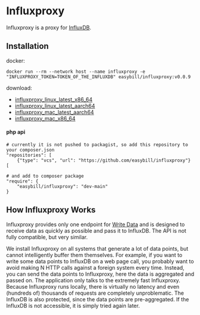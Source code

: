 # Influxproxy

Influxproxy is a proxy for [InfluxDB](https://github.com/influxdata/influxdb).

## Installation

docker:
```
docker run --rm --network host --name influxproxy -e "INFLUXPROXY_TOKEN=TOKEN_OF_THE_INFLUXDB" easybill/influxproxy:v0.0.9
```

download:
- [influxproxy_linux_latest_x86_64](https://github.com/easybill/influxproxy/releases/latest/download/influxproxy_ubuntu-latest_x86_64)
- [influxproxy_linux_latest_aarch64](https://github.com/easybill/influxproxy/releases/latest/download/influxproxy_ubuntu-latest_aarch64)
- [influxproxy_mac_latest_aarch64](https://github.com/easybill/influxproxy/releases/latest/download/influxproxy_mac_aarch64)
- [influxproxy_mac_x86_64](https://github.com/easybill/influxproxy/releases/latest/download/influxproxy_mac_x86_64)

#### php api

```
# currently it is not pushed to packagist, so add this repository to your composer.json
"repositories": [
    {"type": "vcs", "url": "https://github.com/easybill/influxproxy"}
[

# and add to composer package
"require": {
    "easybill/influxproxy": "dev-main"
}
```

## How Influxproxy Works

Influxproxy provides only one endpoint for [Write Data](https://docs.influxdata.com/influxdb/v2.2/api/#operation/PostWrite)
and is designed to receive data as quickly as possible and pass it to InfluxDB.
The API is not fully compatible, but very similar.

We install Influxproxy on all systems that generate a lot of data points, but cannot
intelligently buffer them themselves.
For example, if you want to write some data points to InfluxDB on a web page call,
you probably want to avoid making N HTTP calls against a foreign system every time.
Instead, you can send the data points to Influxproxy, here the data is aggregated and passed on.
The application only talks to the extremely fast Influxproxy.
Because Influxproxy runs locally, there is virtually no latency and even (hundreds of) thousands of requests are completely unproblematic.
The InfluxDB is also protected, since the data points are pre-aggregated.
If the InfluxDB is not accessible, it is simply tried again later.